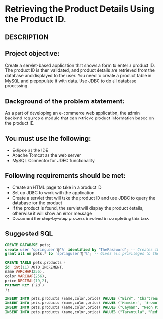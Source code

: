 # Retrieving the Product Details Using the Product ID.

## DESCRIPTION

## Project objective:
Create a servlet-based application that shows a form to enter a product ID. The product ID is then validated, and product details are retrieved from the database and displayed to the user. You need to create a product table in MySQL and prepopulate it with data. Use JDBC to do all database processing.


## Background of the problem statement:
As a part of developing an e-commerce web application, the admin backend requires a module that can retrieve product information based on the product ID.


## You must use the following:

 * Eclipse as the IDE
 * Apache Tomcat as the web server
 * MySQL Connector for JDBC functionality


## Following requirements should be met:

 * Create an HTML page to take in a product ID
 * Set up JDBC to work with the application
 * Create a servlet that will take the product ID and use JDBC to query the database for the product
 * If the product is found, the servlet will display the product details, otherwise it will show an error message
 * Document the step-by-step process involved in completing this task

## Suggested SQL

```sql
CREATE DATABASE pets;
create user 'springuser'@'%' identified by 'ThePassword'; -- Creates the user springuser
grant all on pets.* to 'springuser'@'%'; -- Gives all privileges to the new user on the newly created database
```

```sql
CREATE TABLE pets.products (
id  int(11) AUTO_INCREMENT, 
name VARCHAR(256), 
color VARCHAR(256), 
price DECIMAL(19,2),
PRIMARY KEY (`id`)
);

INSERT INTO pets.products (name,color,price) VALUES ("Bird", "Chartreuse", 200.00);
INSERT INTO pets.products (name,color,price) VALUES ("Hamster", "Brown", 30.00);
INSERT INTO pets.products (name,color,price) VALUES ("Cayman", "Neon Pink", 500.00);
INSERT INTO pets.products (name,color,price) VALUES ("Tarantula", "Red", 100.00);
```


